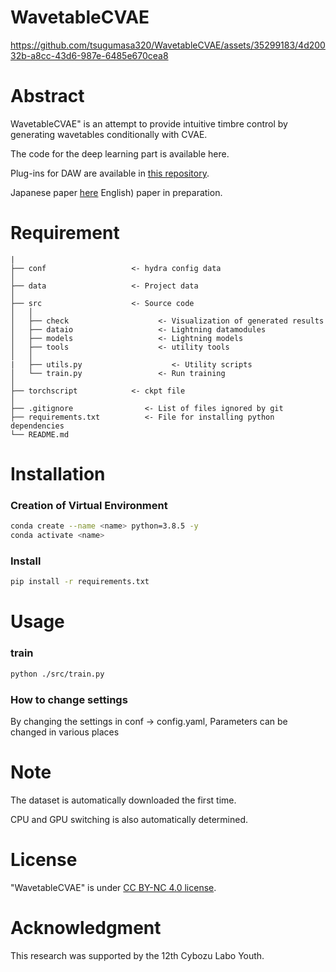 # WavetableCVAE

<!-- img width="1030" alt="overview" src="https://github.com/tsugumasa320/WavetableCVAE/assets/35299183/a7a33304-c30e-4538-86d0-75f22ad910e2"-->
https://github.com/tsugumasa320/WavetableCVAE/assets/35299183/4d20032b-a8cc-43d6-987e-6485e670cea8

# Abstract

WavetableCVAE" is an attempt to provide intuitive timbre control by generating wavetables conditionally with CVAE.

The code for the deep learning part is available here.

Plug-ins for DAW are available in [this repository](https://github.com/tsugumasa320/WavetableCVAE_Plugin/tree/main).

Japanese paper [here](https://ipsj.ixsq.nii.ac.jp/ej/?action=pages_view_main&active_action=repository_view_main_item_detail&item_id=226379&item_no=1&page_id=13&block_id=8) 
English) paper in preparation.


# Requirement


```
|
├── conf                   <- hydra config data
│
├── data                   <- Project data
│
├── src                    <- Source code
│   │
│   ├── check                    <- Visualization of generated results
│   ├── dataio                   <- Lightning datamodules
│   ├── models                   <- Lightning models
│   ├── tools                    <- utility tools
│   │
|   ├── utils.py                    <- Utility scripts
│   └── train.py                 <- Run training
│
├── torchscript            <- ckpt file
│
├── .gitignore                <- List of files ignored by git
├── requirements.txt          <- File for installing python dependencies
└── README.md
```

# Installation

### Creation of Virtual Environment
```bash
conda create --name <name> python=3.8.5 -y
conda activate <name>
```
### Install

```bash
pip install -r requirements.txt
```

# Usage

### train

```bash
python ./src/train.py
```

### How to change settings

By changing the settings in conf -> config.yaml,
Parameters can be changed in various places

# Note

The dataset is automatically downloaded the first time.

CPU and GPU switching is also automatically determined.

# License

"WavetableCVAE" is under [CC BY-NC 4.0 license](https://creativecommons.org/licenses/by-nc/4.0/deed.ja).

# Acknowledgment
This research was supported by the 12th Cybozu Labo Youth.

